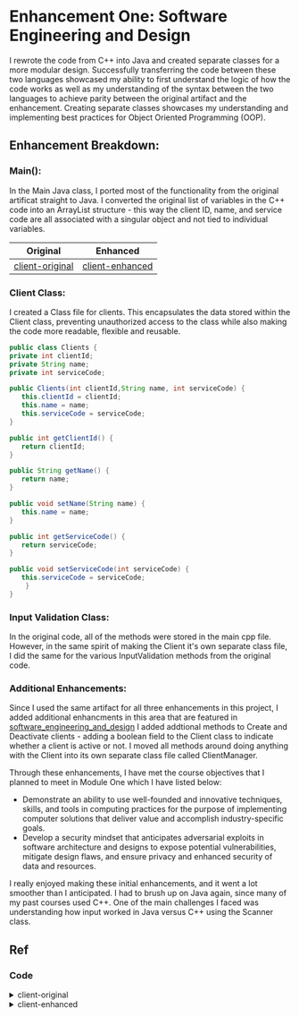 # Enhancement One: Software Engineering and Design

I rewrote the code from C++ into Java and created separate classes for a more modular design. Successfully transferring the code between these two languages showcased my ability to first understand the logic of how the code works as well as my understanding of the syntax between the two languages to achieve parity between the original artifact and the enhancement. Creating separate classes showcases my understanding and implementing best practices for Object Oriented Programming (OOP).

## Enhancement Breakdown:

### Main():

In the Main Java class, I ported most of the functionality from the original artificat straight to Java. I converted the original list of variables in the C++ code into an ArrayList structure - this way the client ID, name, and service code are all associated with a singular object and not tied to individual variables. 



| Original                            | Enhanced                            |
| ----------------------------------- | ----------------------------------- |
| [client-original](#client-original) | [client-enhanced](#client-enhanced) |

### Client Class:

I created a Class file for clients. This encapsulates the data stored within the Client class, preventing unauthorized access to the class 
while also making the code more readable, flexible and reusable. 

```java
public class Clients {
private int clientId;
private String name;
private int serviceCode;

public Clients(int clientId,String name, int serviceCode) {
   this.clientId = clientId;
   this.name = name;
   this.serviceCode = serviceCode;
}

public int getClientId() {
   return clientId;
}

public String getName() {
   return name;
}

public void setName(String name) {
   this.name = name;
}

public int getServiceCode() {
   return serviceCode;
}

public void setServiceCode(int serviceCode) {
   this.serviceCode = serviceCode;
    }
}
```

### Input Validation Class:

In the original code, all of the methods were stored in the main cpp file. However, in the same spirit of making the Client it's own separate class file, I did the same for the various InputValidation methods from the original code. 

### Additional Enhancements:

Since I used the same artifact for all three enhancements in this project, I added additional enhancments in this area that are featured in [software_engineering_and_design](/software_engineering_and_design/capstone/src/main/java/com/capstone/Main.java) I added addtional methods to Create and Deactivate clients - adding a boolean field to the Client class to indicate whether a client is active or not. I moved all methods around doing anything with the Client into its own separate class file called ClientManager. 


Through these enhancements, I have met the course objectives that I planned to meet in Module One which I have listed below:  

  
- Demonstrate an ability to use well-founded and innovative techniques, skills, and tools in computing practices for the purpose of implementing computer solutions that deliver value and accomplish industry-specific goals.
- Develop a security mindset that anticipates adversarial exploits in software architecture and designs to expose potential vulnerabilities, mitigate design flaws, and ensure privacy and enhanced security of data and resources.


  
I really enjoyed making these initial enhancements, and it went a lot smoother than I anticipated. I had to brush up on Java again, since many of my past courses used C++. One of the main challenges I faced was understanding how input worked in Java versus C++ using the Scanner class.

## Ref

### Code

<details id="client-original" close>
<summary >client-original</summary>

```cpp
string name1 = "Bob Jones";
string name2 = "Sarah Davis";
string name3 = "Amy Friendly";
string name4 = "Johny Smith";
string name5 = "Carol Spears";

//Nums - for Service Codes
int num1 = 1;
int num2= 2;
int num3 = 1;
int num4 = 1;
int num5 = 2;
}
```

</details>

<details id="client-enhanced" close>
<summary >client-enhanced</summary>

```java
public static void LoadClients(){
   clients.add(new Clients(1, "Bob Jones", 1));
   clients.add(new Clients(2, "Sarah Davis", 2));
   clients.add(new Clients(3, "Amy Friendly", 1));
   clients.add(new Clients(4, "Johny Smith", 1));
   clients.add(new Clients(5, "Carol Spears", 2));
 }

```

</details>
